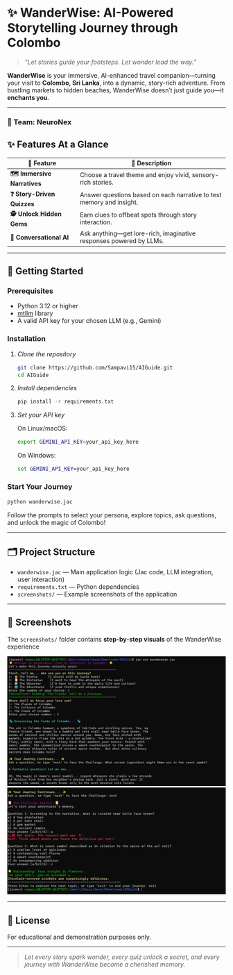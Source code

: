 # ✨ WanderWise: AI-Powered Storytelling Journey through Colombo

> *“Let stories guide your footsteps. Let wonder lead the way.”*

**WanderWise** is your immersive, AI-enhanced travel companion—turning your visit to **Colombo, Sri Lanka**, into a dynamic, story-rich adventure. From bustling markets to hidden beaches, WanderWise doesn’t just guide you—it **enchants you**.

---

### 👥 Team: NeuroNex

## ✨ Features At a Glance

| 🧠 Feature                   | 💬 Description                                                       |
| ---------------------------- | -------------------------------------------------------------------- |
| **🗺️ Immersive Narratives** | Choose a travel theme and enjoy vivid, sensory-rich stories.         |
| **❓ Story-Driven Quizzes**   | Answer questions based on each narrative to test memory and insight. |
| **🕵️ Unlock Hidden Gems**   | Earn clues to offbeat spots through story interaction.               |
| **💬 Conversational AI**     | Ask anything—get lore-rich, imaginative responses powered by LLMs.   |

---

## 🚀 Getting Started

### Prerequisites

* Python 3.12 or higher
* [mtllm](https://pypi.org/project/mtllm/) library
* A valid API key for your chosen LLM (e.g., Gemini)

### Installation

1. *Clone the repository*

   ```bash
   git clone https://github.com/Sampavi15/AIGuide.git
   cd AIGuide
   ```

2. *Install dependencies*

   ```bash
   pip install -r requirements.txt
   ```

3. *Set your API key*

   On Linux/macOS:

   ```bash
   export GEMINI_API_KEY=your_api_key_here
   ```

   On Windows:

   ```cmd
   set GEMINI_API_KEY=your_api_key_here
   ```

### Start Your Journey

```bash
python wanderwise.jac
```

Follow the prompts to select your persona, explore topics, ask questions, and unlock the magic of Colombo!

---

## 🗂 Project Structure

* `wanderwise.jac` — Main application logic (Jac code, LLM integration, user interaction)
* `requirements.txt` — Python dependencies
* `screenshots/` — Example screenshots of the application

---

## 📸 Screenshots

The `screenshots/` folder contains **step-by-step visuals** of the WanderWise experience

![alt text](image.png)
![alt text](image-1.png)

---

## 📜 License

For educational and demonstration purposes only.

---

> *Let every story spark wonder,
> every quiz unlock a secret,
> and every journey with WanderWise become a cherished memory.*

